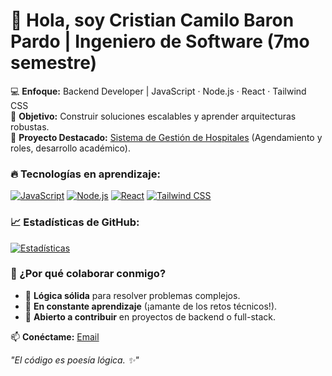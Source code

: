 # 👋 Hola, soy Cristian Camilo Baron Pardo | Ingeniero de Software (7mo semestre)  

💻 **Enfoque:** Backend Developer | JavaScript · Node.js · React · Tailwind CSS  
🚀 **Objetivo:** Construir soluciones escalables y aprender arquitecturas robustas.  
📌 **Proyecto Destacado:** [Sistema de Gestión de Hospitales](https://github.com/CristianBaron123/HospitalPlusweb) (Agendamiento y roles, desarrollo académico).  

### 🔥 Tecnologías en aprendizaje:  
[![JavaScript](https://img.shields.io/badge/-JavaScript-F7DF1E?logo=javascript&logoColor=black)](https://developer.mozilla.org/en-US/docs/Web/JavaScript)
[![Node.js](https://img.shields.io/badge/-Node.js-339933?logo=node.js&logoColor=white)](https://nodejs.org/)
[![React](https://img.shields.io/badge/-React-61DAFB?logo=react&logoColor=black)](https://react.dev/)
[![Tailwind CSS](https://img.shields.io/badge/-Tailwind_CSS-06B6D4?logo=tailwind-css&logoColor=white)](https://tailwindcss.com/)

### 📈 Estadísticas de GitHub:  
[![Estadísticas](https://github-readme-stats.vercel.app/api?username=tuusuario&show_icons=true&theme=radical)](https://github.com/tuusuario)  

### 🌟 ¿Por qué colaborar conmigo?  
- 🧠 **Lógica sólida** para resolver problemas complejos.  
- 🔄 **En constante aprendizaje** (¡amante de los retos técnicos!).  
- 🤝 **Abierto a contribuir** en proyectos de backend o full-stack.  

📫 **Conéctame:** [Email](ozoratsubasa552@gmail.com)  

*"El código es poesía lógica. ✨"*  
